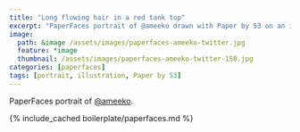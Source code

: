 ```yaml
---
title: "Long flowing hair in a red tank top"
excerpt: "PaperFaces portrait of @ameeko drawn with Paper by 53 on an iPad."
image: 
  path: &image /assets/images/paperfaces-ameeko-twitter.jpg 
  feature: *image
  thumbnail: /assets/images/paperfaces-ameeko-twitter-150.jpg
categories: [paperfaces]
tags: [portrait, illustration, Paper by 53]
---
```


PaperFaces portrait of [@ameeko](https://twitter.com/ameeko).

{% include_cached boilerplate/paperfaces.md %}
